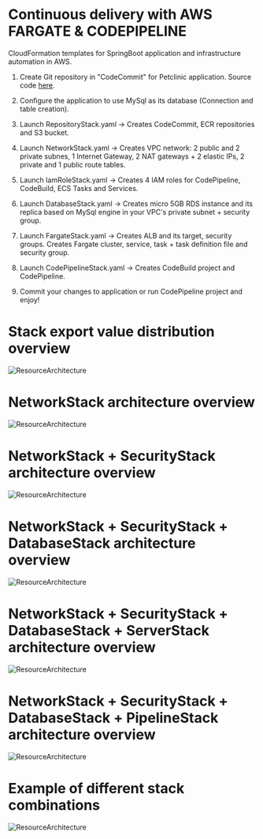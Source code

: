 # Continuous delivery with AWS FARGATE & CODEPIPELINE
CloudFormation templates for SpringBoot application and infrastructure automation in AWS.

1. Create Git repository in "CodeCommit" for Petclinic application. Source code [here](https://github.com/spring-projects/spring-petclinic).

2. Configure the application to use MySql as its database (Connection and table creation).

3. Launch RepositoryStack.yaml -> Creates CodeCommit, ECR repositories and S3 bucket.

4. Launch NetworkStack.yaml -> Creates VPC network: 2 public and 2 private subnes, 1 Internet Gateway, 2 NAT gateways + 2 elastic IPs, 2 private and 1 public route tables.

5. Launch IamRoleStack.yaml -> Creates 4 IAM roles for CodePipeline, CodeBuild, ECS Tasks and Services. 

6. Launch DatabaseStack.yaml -> Creates micro 5GB RDS instance and its replica based on MySql engine in your VPC's private subnet + security group.

7. Launch FargateStack.yaml -> Creates ALB and its target, security groups. Creates Fargate cluster, service, task + task definition file and security group.

8. Launch CodePipelineStack.yaml -> Creates CodeBuild project and CodePipeline. 

9. Commit your changes to application or run CodePipeline project and enjoy!


# Stack export value distribution overview
![ResourceArchitecture]()

# NetworkStack architecture overview
![ResourceArchitecture](https://github.com/janisliepins/PetclinicCloudFormation/blob/develop/aws_cloudformation_architecture/NetworkStack.png)

# NetworkStack + SecurityStack architecture overview
![ResourceArchitecture](https://github.com/janisliepins/PetclinicCloudFormation/blob/develop/aws_cloudformation_architecture/SecurityStack.png)

# NetworkStack + SecurityStack + DatabaseStack architecture overview
![ResourceArchitecture](https://github.com/janisliepins/PetclinicCloudFormation/blob/develop/aws_cloudformation_architecture/DatabaseStack.png)

# NetworkStack + SecurityStack + DatabaseStack + ServerStack architecture overview
![ResourceArchitecture](https://github.com/janisliepins/PetclinicCloudFormation/blob/develop/aws_cloudformation_architecture/ServerStack.png)

# NetworkStack + SecurityStack + DatabaseStack + PipelineStack architecture overview
![ResourceArchitecture](https://github.com/janisliepins/PetclinicCloudFormation/blob/develop/aws_cloudformation_architecture/PipelineStack.png)

# Example of different stack combinations 
![ResourceArchitecture]()






